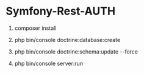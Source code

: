 # Symfony-Rest-AUTH

1) composer install

2) php bin/console doctrine:database:create

3) php bin/console doctrine:schema:update --force

4) php bin/console server:run
